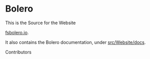 # Bolero

This is the Source for the Website

[fsbolero.io](https://fsbolero.io).

It also contains the Bolero documentation,
under   [src/Website/docs](src/Website/docs).

Contributors
